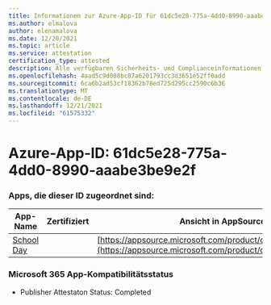 ```yaml
---
title: Informationen zur Azure-App-ID für 61dc5e28-775a-4dd0-8990-aaabe3be9e2f
ms.author: elmalova
author: elenamalova
ms.date: 12/20/2021
ms.topic: article
ms.service: attestation
certification_type: attested
description: Alle verfügbaren Sicherheits- und Complianceinformationen für 61dc5e28-775a-4dd0-8990-aaabe3be9e2f.
ms.openlocfilehash: 4aad5c9d008bc87a6201793cc3d3651e52ff0add
ms.sourcegitcommit: 6ca6b2ad53cf18362b78ed725d295cc2590c6b36
ms.translationtype: MT
ms.contentlocale: de-DE
ms.lasthandoff: 12/21/2021
ms.locfileid: "61575332"
---
```

# <a name="azure-app-id-61dc5e28-775a-4dd0-8990-aaabe3be9e2f"></a>Azure-App-ID: 61dc5e28-775a-4dd0-8990-aaabe3be9e2f


### <a name="apps-associated-with-this-id"></a>Apps, die dieser ID zugeordnet sind:
| **App-Name** | **Zertifiziert** | **Ansicht in AppSource** |
|--------------|---------------|-----------------------|
| [School Day](https://docs.microsoft.com/microsoft-365-app-certification/forward/WA200001430) |  | [https://appsource.microsoft.com/product/office/WA200001430](https://appsource.microsoft.com/product/office/WA200001430) |

### <a name="microsoft-365-app-compliance-status"></a>Microsoft 365 App-Kompatibilitätsstatus
- Publisher Attestaton Status: Completed
